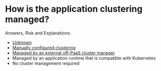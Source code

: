 # How is the application clustering managed?

Answers, Risk and Explanations:

* [Unknown](./03-app-architecture/apparcq05/exp01.md)<div class="risk-box unknown"></div>
* [Manually configured clustering](./03-app-architecture/apparcq05/exp02.md)<div class="risk-box high"></div>
* [Managed by an external off-PaaS cluster manager](./03-app-architecture/apparcq05/exp03.md)<div class="risk-box high"></div>
* Managed by an application runtime that is compatible with Kubernetes<div class="risk-box low"></div>
* No cluster management required<div class="risk-box low"></div>
